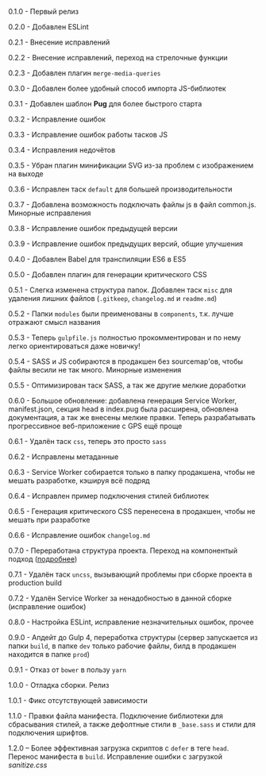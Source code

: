 0.1.0 - Первый релиз

0.2.0 - Добавлен ESLint

0.2.1 - Внесение исправлений

0.2.2 - Внесение исправлений, переход на стрелочные функции

0.2.3 - Добавлен плагин `merge-media-queries`

0.3.0 - Добавлен более удобный способ импорта JS-библиотек

0.3.1 - Добавлен шаблон **Pug** для более быстрого старта

0.3.2 - Исправление ошибок

0.3.3 - Исправление ошибок работы тасков JS

0.3.4 - Исправления недочётов

0.3.5 - Убран плагин минификации SVG из-за проблем с изображением на выходе

0.3.6 - Исправлен таск `default` для большей производительности

0.3.7 - Добавлена возможность подключать файлы js в файл common.js. Минорные исправления

0.3.8 - Исправление ошибок предыдущей версии

0.3.9 - Исправление ошибок предыдущих версий, общие улучшения

0.4.0 - Добавлен Babel для транспиляции ES6 в ES5

0.5.0 - Добавлен плагин для генерации критического CSS

0.5.1 - Слегка изменена структура папок. Добавлен таск `misc` для удаления лишних файлов (`.gitkeep`, `changelog.md` и `readme.md`)

0.5.2 - Папки `modules` были преименованы в `components`, т.к. лучше отражают смысл названия

0.5.3 - Теперь `gulpfile.js` полностью прокомментирован и по нему легко ориентироваться даже новичку!

0.5.4 - SASS и JS собираются в продакшен без sourcemap'ов, чтобы файлы весили не так много. Минорные изменения

0.5.5 - Оптимизирован таск SASS, а так же другие мелкие доработки

0.6.0 - Большое обновление: добавлена генерация Service Worker, manifest.json, секция head в index.pug была расширена, обновлена документация, а так же внесены мелкие правки. Теперь разрабатывать прогрессивное веб-приложение с GPS ещё проще

0.6.1 - Удалён таск `css`, теперь это просто `sass`

0.6.2 - Исправлены метаданные

0.6.3 - Service Worker собирается только в папку продакшена, чтобы не мешать разработке, кэшируя всё подряд

0.6.4 - Исправлен пример подключения стилей библиотек

0.6.5 - Генерация критического CSS перенесена в продакшен, чтобы не мешать при разработке

0.6.6 - Исправление ошибок `changelog.md`

0.7.0 - Переработана структура проекта. Переход на компонентый подход ([подробнее](https://github.com/nmihalyov/gulp-pure-start/blob/master/readme.md#Структура))

0.7.1 - Удалён таск `uncss`, вызывающий проблемы при сборке проекта в production build

0.7.2 - Удалён Service Worker за ненадобностью в данной сборке (исправление ошибок)

0.8.0 - Настройка ESLint, исправление незначительных ошибок, прочее

0.9.0 - Апдейт до Gulp 4, переработка структуры (сервер запускается из папки `build`, в папке `dev` только рабочие файлы, билд в продакшен находится в папке `prod`)

0.9.1 - Отказ от `bower` в пользу `yarn`

1.0.0 - Отладка сборки. Релиз

1.0.1 - Фикс отсутствующей зависимости

1.1.0 - Правки файла манифеста. Подключение библиотеки для сбрасывания стилей, а также дефолтные стили в `_base.sass` и стили для подключения шрифтов.

1.2.0 – Более эффективная загрузка скриптов с `defer` в теге `head`. Перенос манифеста в `build`. Исправление ошибки с загрузкой *sanitize.css*